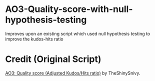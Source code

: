 # AO3-Quality-score-with-null-hypothesis-testing
Improves upon an existing script which used null hypothesis testing to improve the kudos-hits ratio

# Credit (Original Script)
[AO3: Quality score (Adjusted Kudos/Hits ratio)](https://greasyfork.org/en/scripts/381909-ao3-quality-score-adjusted-kudos-hits-ratio) by TheShinySnivy.
